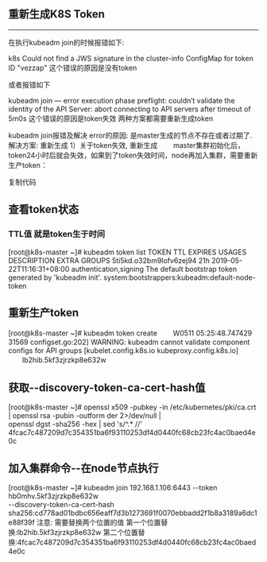 ## 重新生成K8S Token
-----


在执行kubeadm join的时候报错如下:


k8s Could not find a JWS signature in the cluster-info ConfigMap for token ID "vezzap"
这个错误的原因是没有token
 

或者报错如下

kubeadm join —
error execution phase preflight: couldn’t validate the identity of the API Server: abort connecting to API servers after timeout of 5m0s
这个错误的原因是token失效
 两种方案都需要重新生成token

 

kubeadm join报错及解决 
error的原因:  是master生成的节点不存在或者过期了.
解决方案: 重新生成
1）关于token失效, 重新生成
　　master集群初始化后，token24小时后就会失效，如果到了token失效时间，node再加入集群，需要重新生产token：

复制代码
## 查看token状态
### TTL值 就是token生于时间
[root@k8s-master ~]# kubeadm token list
TOKEN TTL EXPIRES USAGES DESCRIPTION EXTRA GROUPS
5ti5kd.o32bm9lofv6zej94 21h 2019-05-22T11:16:31+08:00 authentication,signing The default bootstrap token generated by 'kubeadm init'. system:bootstrappers:kubeadm:default-node-token


## 重新生产token
[root@k8s-master ~]# kubeadm token create
　　W0511 05:25:48.747429 31569 configset.go:202] WARNING: kubeadm cannot validate component configs for API groups [kubelet.config.k8s.io kubeproxy.config.k8s.io]
　　lb2hib.5kf3zjrzkp8e632w

## 获取--discovery-token-ca-cert-hash值
[root@k8s-master ~]# openssl x509 -pubkey -in /etc/kubernetes/pki/ca.crt | openssl rsa -pubin -outform der 2>/dev/null | \
openssl dgst -sha256 -hex | sed 's/^.* //'
4fcac7c487209d7c354351ba6f93110253df4d0440fc68cb23fc4ac0baed4e0c


## 加入集群命令--在node节点执行
[root@k8s-master ~]# kubeadm join 192.168.1.106:6443 --token hb0mhv.5kf3zjrzkp8e632w \
--discovery-token-ca-cert-hash sha256:cd778ad01bdbc656eaff7d3b1273691f0070ebbadd2f1b8a3189a6dc1e88f39f
注意: 需要替换两个位置的值
第一个位置替换:lb2hib.5kf3zjrzkp8e632w
第二个位置替换:4fcac7c487209d7c354351ba6f93110253df4d0440fc68cb23fc4ac0baed4e0c